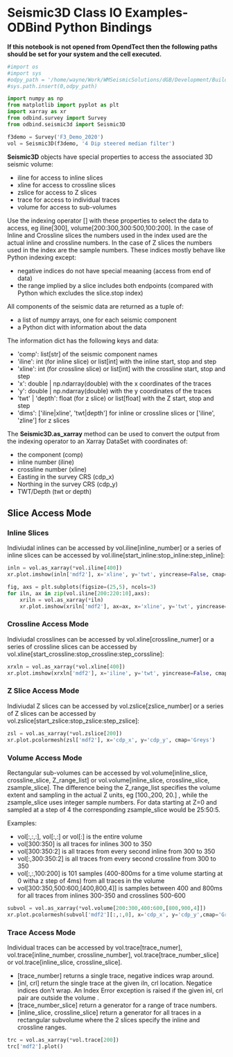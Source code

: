 # Seismic3D Class IO Examples- ODBind Python Bindings


**If this notebook is not opened from OpendTect then the following paths should be set for your system and the cell executed.**

```python
#import os
#import sys
#odpy_path = '/home/wayne/Work/WMSeismicSolutions/dGB/Development/Build/bin/odmain/bin/python'
#sys.path.insert(0,odpy_path)
```

```python
import numpy as np
from matplotlib import pyplot as plt
import xarray as xr
from odbind.survey import Survey
from odbind.seismic3d import Seismic3D
```

```python
f3demo = Survey('F3_Demo_2020')
vol = Seismic3D(f3demo, '4 Dip steered median filter')
```

**Seismic3D** objects have special properties to access the associated 3D seismic volume:
- iline for access to inline slices
- xline for access to crossline slices
- zslice for access to Z slices
- trace for access to individual traces
- volume for access to sub-volumes

Use the indexing operator [] with these properties to select the data to access, eg iline[300], volume[200:300,300:500,100:200]. In the case of Inline and Crossline slices
the numbers used in the index used are the actual inline and crossline numbers. In the case of Z slices the numbers used in the index are the sample numbers. These indices
mostly behave like Python indexing except:
-  negative indices do not have special meaaning (access from end of data)
-  the range implied by a slice includes both endpoints (compared with Python which excludes the slice.stop index)

All components of the seismic data are returned as a tuple of:
-  a list of numpy arrays, one for each seismic component
-  a Python dict with information about the data

The information dict has the following keys and data:
-  'comp': list[str] of the seismic component names
-  'iline': int (for inline slice) or list[int] with the inline start, stop and step
-  'xline': int (for crossline slice) or list[int] with the crossline start, stop and step
-  'x': double | np.ndarray(double) with the x coordinates of the traces
-  'y': double | np.ndarray(double) with the y coordinates of the traces
-  'twt' | 'depth': float (for z slice) or list[float] with the Z start, stop and step
-  'dims': ['iline|xline', 'twt|depth'] for inline or crossline slices or ['iline', 'zline'] for z slices

The **Seismic3D.as_xarray** method can be used to convert the output from the indexing operator to an Xarray DataSet with coordinates of:
-  the component (comp)
-  inline number (iline)
-  crossline number (xline)
-  Easting in the survey CRS (cdp_x)
-  Northing in the survey CRS (cdp_y)
-  TWT/Depth (twt or depth)



## Slice Access Mode
### Inline Slices
Indiviudal inlines can be accessed by vol.iline[inline_number] or a series of inline slices can be accessed by vol.iline[start_inline:stop_inline:step_inline]:

```python
inln = vol.as_xarray(*vol.iline[400])
xr.plot.imshow(inln['mdf2'], x='xline', y='twt', yincrease=False, cmap='Greys')
```

```python
fig, axs = plt.subplots(figsize=(25,5), ncols=3)
for iln, ax in zip(vol.iline[200:220:10],axs):
    xriln = vol.as_xarray(*iln)
    xr.plot.imshow(xriln['mdf2'], ax=ax, x='xline', y='twt', yincrease=False, cmap='Greys')
```

### Crossline Access Mode
Indiviudal crosslines can be accessed by vol.xline[crossline_numer] or a series of crossline slices can be accessed by vol.xline[start_crossline:stop_crossline:step_corssline]:

```python
xrxln = vol.as_xarray(*vol.xline[400])
xr.plot.imshow(xrxln['mdf2'], x='iline', y='twt', yincrease=False, cmap='Greys')
```

### Z Slice Access Mode
Indiviudal Z slices can be accessed by vol.zslice[zslice_number] or a series of Z slices can be accessed by vol.zslice[start_zslice:stop_zslice:step_zslice]:

```python
zsl = vol.as_xarray(*vol.zslice[200])
xr.plot.pcolormesh(zsl['mdf2'], x='cdp_x', y='cdp_y', cmap='Greys')
```

### Volume Access Mode
Rectangular sub-volumes can be accessed by vol.volume[inline_slice, crossline_slice, Z_range_list] or vol.volume[inline_slice, crossline_slice, zsample_slice]. The difference being
the Z_range_list specifies the volume extent and sampling in the actual Z units, eg [100.,200, 20.] , while the zsample_slice uses integer sample numbers. For data starting at
Z=0 and sampled at a step of 4 the corresponding zsample_slice would be 25:50:5.

Examples:
-  vol[:,:,:], vol[:,:] or vol[:]  is the entire volume
-  vol[300:350] is all traces for inlines 300 to 350
-  vol[300:350:2]  is all traces from every second inline from 300 to 350
-  vol[:,300:350:2] is all traces from every second crossline from 300 to 350
-  vol[:,:,100:200] is 101 samples (400-800ms for a time volume starting at 0 witha z step of 4ms) from all traces in the volume
-  vol[300:350,500:600,[400,800,4]] is samples between 400 and 800ms for all traces from inlines 300-350 and crosslines 500-600

```python
subvol = vol.as_xarray(*vol.volume[200:300,400:600,[800,900,4]])
xr.plot.pcolormesh(subvol['mdf2'][:,:,0], x='cdp_x', y='cdp_y',cmap='Greys')
```

### Trace Access Mode
Individual traces can be accessed by vol.trace[trace_numer], vol.trace[inline_number, crossline_number], vol.trace[trace_number_slice] or vol.trace[inline_slice, crossline_slice].
- [trace_number] returns a single trace, negative indices wrap around.
- [inl, crl] return the single trace at the given iln, crl location. Negatice indices don't wrap. An Index Error exception is raised if the given inl, crl pair are outside the volume .
- [trace_number_slice] return a generator for a range of trace numbers.
- [inline_slice, crossline_slice] return a generator for all traces in a rectangular subvolume where the 2 slices specify the inline and crossline ranges.


```python
trc = vol.as_xarray(*vol.trace[200])
trc['mdf2'].plot()
```

